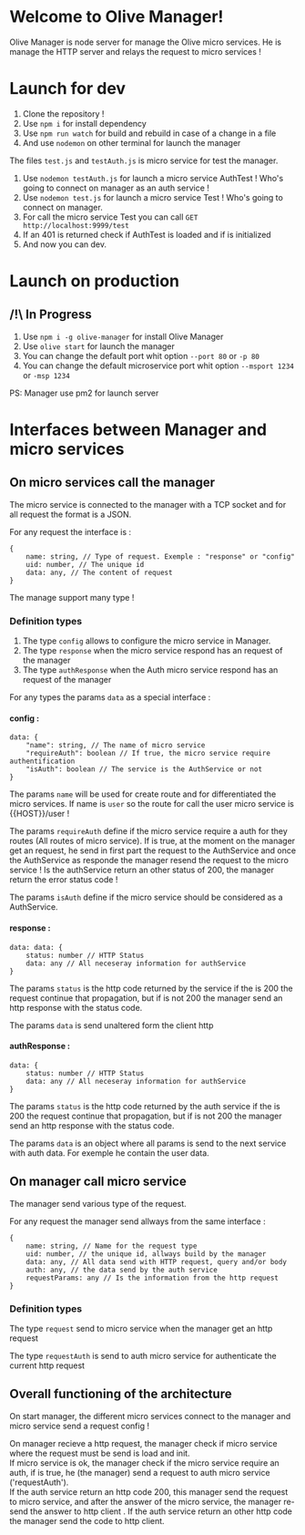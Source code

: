 # Welcome to Olive Manager!
Olive Manager is node server for manage the Olive micro services.
He is manage the HTTP server and relays the request to micro services !

# Launch for dev

 1. Clone the repository !
 2. Use `npm i` for install dependency
 3. Use `npm run watch` for build and rebuild in case of a change in a file
 4. And use `nodemon` on other terminal for launch the manager

The files `test.js` and `testAuth.js` is micro service for test the manager. 
 1. Use `nodemon testAuth.js` for launch a micro service AuthTest ! Who's going to connect on manager as an auth service !
 2. Use `nodemon test.js` for launch a micro service Test ! Who's going to connect on manager.
 3. For call the micro service Test you can call `GET http://localhost:9999/test`
 4. If an 401 is returned check if AuthTest is loaded and if is initialized
 5. And now you can dev.

# Launch on production
## /!\  In Progress
 1. Use `npm i -g olive-manager` for install Olive Manager
 2. Use `olive start` for launch the manager
 3. You can change the default port whit option `--port 80` or `-p 80`
 4. You can change the default microservice port whit option  `--msport 1234` or `-msp 1234`

PS: Manager use pm2 for launch server 

# Interfaces between Manager and micro services

## On micro services call the manager

The micro service is connected to the manager with a TCP socket and for all request the format is a JSON.

For any request the interface is :
```
{
    name: string, // Type of request. Exemple : "response" or "config"
    uid: number, // The unique id
    data: any, // The content of request
}
```

The manage support many type !

### Definition types
1. The type `config` allows to configure the micro service in Manager.
2. The type `response` when the micro service respond has an request of the manager
3. The type `authResponse` when the Auth micro service respond has an request of the manager

For any types the params `data` as a special interface :

#### config :
```
data: {
    "name": string, // The name of micro service
    "requireAuth": boolean // If true, the micro service require authentification 
    "isAuth": boolean // The service is the AuthService or not
}
```
The params `name` will be used for create route and for differentiated the micro services. If name is `user` so the route for call the user micro service is {{HOST}}/user !

The params ``requireAuth`` define if the micro service require a auth for they routes (All routes of micro service). If is true, at the moment on the manager get an request, he send in first part the request to the AuthService and once the AuthService as responde the manager resend the request to the micro service ! Is the authService return an other status of 200, the manager return the error status code !

The params ``isAuth`` define if the micro service should be considered as a AuthService. 

#### response :
```
data: data: {
    status: number // HTTP Status
    data: any // All neceseray information for authService
}
```
The params `status` is the http code returned by the service if the is 200 the request continue that propagation, but if is not 200 the manager send an http response with the status code.

The params ``data`` is send unaltered form the client http

#### authResponse :
```
data: {
    status: number // HTTP Status
    data: any // All neceseray information for authService
}
```

The params `status` is the http code returned by the auth service if the is 200 the request continue that propagation, but if is not 200 the manager send an http response with the status code.

The params `data` is an object where all params is send to the next service with auth data. For exemple he contain the user data.

## On manager call micro service

The manager send various type of the request.

For any request the manager send allways from the same interface :
```
{
    name: string, // Name for the request type
    uid: number, // the unique id, allways build by the manager
    data: any, // All data send with HTTP request, query and/or body
    auth: any, // the data send by the auth service
    requestParams: any // Is the information from the http request
}
```

### Definition types

The type `request` send to micro service when the manager get an http request

The type `requestAuth` is send to auth micro service for authenticate the current http request

## Overall functioning of the architecture

On start manager, the different micro services connect to the manager and micro service send a request config !

On manager recieve a http request, the manager check if micro service where the request must be send is load and init.   
If micro service is ok, the manager check if the micro service require an auth, if is true, he (the manager) send a request to auth micro service ('requestAuth').   
If the auth service return an http code 200, this manager send the request to micro service, and after the answer of the micro service, the manager re-send the answer to http client .
If the auth service return an other http code the manager send the code to http client.